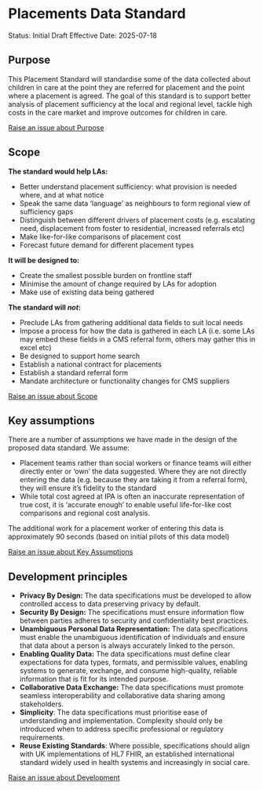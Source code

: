 # Placements Data Standard

Status: Initial Draft
Effective Date: 2025-07-18

## Purpose  

This Placement Standard will standardise some of the data collected about children in care at the point they are referred for placement and the point where a placement is agreed. The goal of this standard is to support better analysis of placement sufficiency at the local and regional level, tackle high costs in the care market and improve outcomes for children in care.    

<a href="https://github.com/SocialCareData/placements-standard/issues/new?template=content_issue.yml&title=Issue+regarding+Placements+Spec+Purpose" class="web-button" target="_blank">Raise an issue about Purpose</a>

## Scope  

**The standard would help LAs:**  

* Better understand placement sufficiency: what provision is needed where, and at what notice    
* Speak the same data ‘language’ as neighbours to form regional view of sufficiency gaps    
* Distinguish between different drivers of placement costs (e.g. escalating need, displacement from foster to residential, increased referrals etc)    
* Make like-for-like comparisons of placement cost    
* Forecast future demand for different placement types  

**It will be designed to:**  

* Create the smallest possible burden on frontline staff   
* Minimise the amount of change required by LAs for adoption   
* Make use of existing data being gathered  

**The standard will *not*:**  

* Preclude LAs from gathering additional data fields to suit local needs   
* Impose a process for how the data is gathered in each LA (i.e. some LAs may embed these fields in a CMS referral form, others may gather this in excel etc)    
* Be designed to support home search    
* Establish a national contract for placements   
* Establish a standard referral form    
* Mandate architecture or functionality changes for CMS suppliers  

<a href="https://github.com/SocialCareData/placements-standard/issues/new?template=content_issue.yml&title=Issue+regarding+Placements+Spec+Scope" class="web-button" target="_blank">Raise an issue about Scope</a>

## Key assumptions  

There are a number of assumptions we have made in the design of the proposed data standard. We assume:  

* Placement teams rather than social workers or finance teams will either directly enter or ‘own’ the data suggested. Where they are not directly entering the data (e.g. because they are taking it from a referral form), they will ensure it’s fidelity to the standard    
* While total cost agreed at IPA is often an inaccurate representation of true cost, it is ‘accurate enough’ to enable useful life-for-like cost comparisons and regional cost analysis.  

The additional work for a placement worker of entering this data is approximately 90 seconds (based on initial pilots of this data model) 

<a href="https://github.com/SocialCareData/placements-standard/issues/new?template=content_issue.yml&title=Issue+regarding+Placements+Spec+Key+Assumptions" class="web-button" target="_blank">Raise an issue about Key Assumptions</a>

## Development principles  

* **Privacy By Design:** The data specifications must be developed to allow controlled access to data preserving privacy by default.   
* **Security By Design:** The specifications must ensure information flow between parties adheres to security and confidentiality best practices.   
* **Unambiguous Personal Data Representation:** The data specifications must enable the unambiguous identification of individuals and ensure that data about a person is always accurately linked to the person.   
* **Enabling Quality Data:** The data specifications must define clear expectations for data types, formats, and permissible values, enabling systems to generate, exchange, and consume high-quality, reliable information that is fit for its intended purpose.   
* **Collaborative Data Exchange:** The data specifications must promote seamless interoperability and collaborative data sharing among stakeholders.   
* **Simplicity**: The data specifications must prioritise ease of understanding and implementation. Complexity should only be introduced when to address specific professional or regulatory requirements.   
* **Reuse Existing Standards**: Where possible, specifications should align with UK implementations of HL7 FHIR, an established international standard widely used in health systems and increasingly in social care. 

<a href="https://github.com/SocialCareData/placements-standard/issues/new?template=content_issue.yml&title=Issue+regarding+Placements+Spec+Development" class="web-button" target="_blank">Raise an issue about Development</a>
